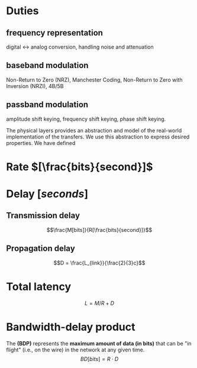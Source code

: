 # Duties
## **frequency representation** 
digital <-> analog conversion, handling noise and attenuation

## baseband modulation 
Non-Return to Zero (NRZ), Manchester Coding, Non-Return to Zero with Inversion (NRZI), 4B/5B

## passband modulation 
amplitude shift keying, frequency shift keying, phase shift keying.

The physical layers provides an abstraction and model of the real-world implementation of the transfers. We use this abstraction to express desired properties. We have defined
# Rate  $[\frac{bits}{second}]$
# Delay  $[seconds]$
## Transmission delay
$$\frac{M[bits]}{R[\frac{bits}{second}]}$$
## Propagation delay
$$D = \frac{L_{link}}{\frac{2}{3}c}$$

# Total latency

$$L = M/R + D$$

# Bandwidth-delay product
The **(BDP)** represents the **maximum amount of data (in bits)** that can be "in flight" (i.e., on the wire) in the network at any given time.
$$BD[bits] = R \cdot D$$